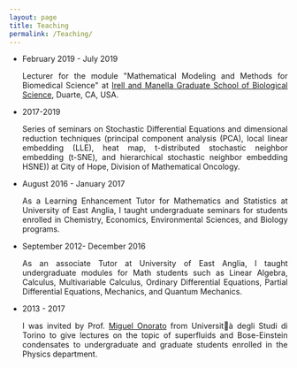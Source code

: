 ```yaml
---
layout: page
title: Teaching
permalink: /Teaching/
---
```



<ul>
	<li> February 2019 - July 2019 <br>
	<p align="justify"> Lecturer for the module "Mathematical Modeling and Methods for Biomedical Science" at <a href="https://www.cityofhope.org/education/irell-and-manella-graduate-school-of-biological-sciences
	">Irell and Manella Graduate School of Biological Science</a>, Duarte, CA, USA.<p>
	<li> 2017-2019<br>
	<p align="justify"> Series of seminars on Stochastic Differential Equations and dimensional reduction techniques (principal component analysis (PCA), local linear embedding (LLE), heat map, t-distributed stochastic neighbor embedding (t-SNE), and hierarchical stochastic neighbor embedding HSNE)) at City of Hope, Division of Mathematical Oncology.</p>
	<li> August 2016 - January 2017<br>
		<p align="justify"> As a Learning Enhancement Tutor for Mathematics and Statistics at University of East Anglia, I taught undergraduate seminars for students enrolled in Chemistry, Economics, Environmental Sciences, and Biology programs.</p>
	<li> September 2012- December 2016 <br>
		<p align="justify"> As an associate Tutor at University of East Anglia, I taught undergraduate modules for Math students such as Linear Algebra, Calculus, Multivariable Calculus, Ordinary Differential Equations, Partial Differential Equations, Mechanics, and Quantum Mechanics.</p>
	<li> 2013 - 2017<br>
		 <p align="justify"> I was invited by Prof. <a href="http://personalpages.to.infn.it/~onorato/Home.html"> Miguel Onorato</a> from Universit&agrave; degli Studi di Torino to give lectures on the topic of superfluids and Bose-Einstein condensates to undergraduate and graduate students enrolled in the Physics department.</p>








